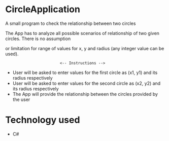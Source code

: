 # CircleApplication
A small program to check the relationship between two circles

The App has to analyze all possible scenarios of relationship of two given circles. There is no assumption

or limitation for range of values for x, y and radius (any integer value can be used).

                            <-- Instructions -->
- User  will be asked to enter values for the first circle as (x1, y1) and its radius respectively
- User  will be asked to enter values for the second circle as (x2, y2) and its radius respectively
- The App will provide the relationship between the circles provided by the user

# Technology used 
- C#
